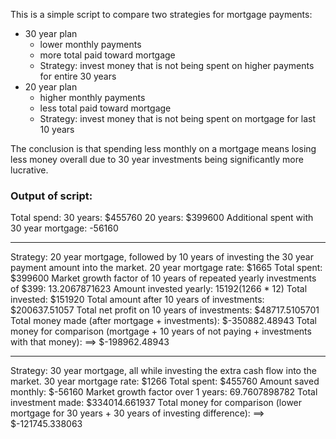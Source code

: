 This is a simple script to compare two strategies for mortgage payments:
* 30 year plan
   * lower monthly payments
   * more total paid toward mortgage
   * Strategy: invest money that is not being spent on higher payments for entire 30 years
* 20 year plan
   * higher monthly payments
   * less total paid toward mortgage
   * Strategy: invest money that is not being spent on mortgage for last 10 years

The conclusion is that spending less monthly on a mortgage means losing less money overall due to 30 year investments being significantly more lucrative.


### Output of script:

Total spend:
   30 years: $455760
   20 years: $399600
Additional spent with 30 year mortgage: -56160

----------
Strategy: 20 year mortgage, followed by 10 years of investing the 30 year payment amount into the market.
20 year mortgage rate: $1665
Total spent: $399600
Market growth factor of 10 years of repeated yearly investments of $399: 13.2067871623
Amount invested yearly: $15192 ($1266 * 12)
Total invested: $151920
Total amount after 10 years of investments: $200637.51057
Total net profit on 10 years of investments: $48717.5105701
Total money made (after mortgage + investments): $-350882.48943
Total money for comparison (mortgage + 10 years of not paying + investments with that money): 
 ==> $-198962.48943

----------
Strategy: 30 year mortgage, all while investing the extra cash flow into the market.
30 year mortgage rate: $1266
Total spent: $455760
Amount saved monthly: $-56160
Market growth factor over 1 years: 69.7607898782
Total investment made: $334014.661937
Total money for comparison (lower mortgage for 30 years + 30 years of investing difference): 
 ==> $-121745.338063
